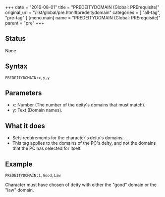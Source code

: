 +++
date = "2016-08-01"
title = "PREDEITYDOMAIN (Global: PRErequisite)"
original_url = "/list/global/pre.html#predeitydomain"
categories = [ "all-tag", "pre-tag" ]
[menu.main]
    name = "PREDEITYDOMAIN (Global: PRErequisite)"
    parent = "pre"
+++

## Status

None

## Syntax

`PREDEITYDOMAIN:x,y,y`

## Parameters

-   x: Number (The number of the deity's domains that
    must match).
-   y: Text (Domain names).



What it does
------------

-   Sets requirements for the character's deity's domains.
-   This tag applies to the domains of the PC's deity, and not the
    domains that the PC has selected for itself.

Example
-------

`PREDEITYDOMAIN:1,Good,Law`

Character must have chosen of deity with either the "good" domain or the
"law" domain.

